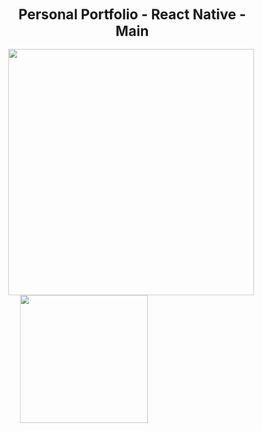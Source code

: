 <div align="center"> 
  <h1>Personal Portfolio - React Native - Main</h1>   
</div>   

<div algin="center">
  <img src="https://miro.medium.com/v2/resize:fit:913/0*nXMWMQxWlj6-dS2j.jpg" width="500"/> &nbsp &nbsp &nbsp
  <img src="https://cdn.kibrispdr.org/data/46/logo-apk-24.webp" width="260"/>
</div>
